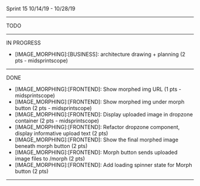 Sprint 15 10/14/19 - 10/28/19

------------------------------------
TODO

------------------------------------
IN PROGRESS
- [IMAGE_MORPHING]:[BUSINESS]: architecture drawing + planning (2 pts - midsprintscope)
------------------------------------
DONE
- [IMAGE_MORPHING]:[FRONTEND]: Show morphed img URL (1 pts - midsprintscope)
- [IMAGE_MORPHING]:[FRONTEND]: Show morphed img under morph button (2 pts - midsprintscope)
- [IMAGE_MORPHING]:[FRONTEND]: Display uploaded image in dropzone container (2 pts - midsprintscope)
- [IMAGE_MORPHING]:[FRONTEND]: Refactor dropzone component, display informative upload text (2 pts)
- [IMAGE_MORPHING]:[FRONTEND]: Show the final morphed image beneath morph button (2 pts)
- [IMAGE_MORPHING]:[FRONTEND]: Morph button sends uploaded image files to /morph (2 pts)
- [IMAGE_MORPHING]:[FRONTEND]: Add loading spinner state for Morph button (2 pts)
------------------------------------
